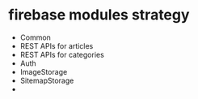 # firebase modules strategy

- Common
- REST APIs for articles
- REST APIs for categories
- Auth
- ImageStorage
- SitemapStorage
-
